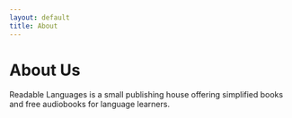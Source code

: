 ```yaml
---
layout: default
title: About
---
```


<h1 class="text-3xl font-bold mb-6 text-yellow-700">About Us</h1>

<p class="text-lg leading-relaxed">
  Readable Languages is a small publishing house offering simplified books and free audiobooks for language learners.
</p>
